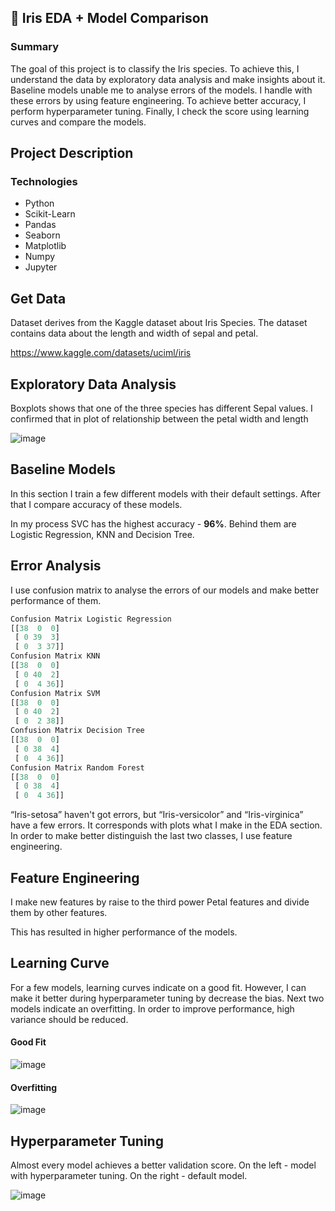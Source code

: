 ## 🌺 Iris EDA + Model Comparison
### Summary
The goal of this project is to classify the Iris species. To achieve this, I understand the data by exploratory data analysis and make insights about it. Baseline models unable me to analyse errors of the models. I handle with these errors by using feature engineering. To achieve better accuracy, I perform hyperparameter tuning. Finally, I check the score using learning curves and compare the models.
## Project Description
### Technologies
* Python
* Scikit-Learn
* Pandas
* Seaborn
* Matplotlib
* Numpy
* Jupyter
## Get Data
Dataset derives from the Kaggle dataset about Iris Species.
The dataset contains data about the length and width of sepal and petal.

https://www.kaggle.com/datasets/uciml/iris

## Exploratory Data Analysis
Boxplots shows that one of the three species has different Sepal values.
I confirmed that in plot of relationship between the petal width and length

![image](https://user-images.githubusercontent.com/61654792/176550340-14404054-0770-4f0f-9d39-63596ba66956.png)

## Baseline Models
In this section I train a few different models with their default settings. After that I compare accuracy of these models.

In my process SVC has the highest accuracy - **96%**. Behind them are Logistic Regression, KNN and Decision Tree.

## Error Analysis
I use confusion matrix to analyse the errors of our models and make better performance of them.

```python
Confusion Matrix Logistic Regression 
[[38  0  0]
 [ 0 39  3]
 [ 0  3 37]]
Confusion Matrix KNN 
[[38  0  0]
 [ 0 40  2]
 [ 0  4 36]]
Confusion Matrix SVM 
[[38  0  0]
 [ 0 40  2]
 [ 0  2 38]]
Confusion Matrix Decision Tree 
[[38  0  0]
 [ 0 38  4]
 [ 0  4 36]]
Confusion Matrix Random Forest 
[[38  0  0]
 [ 0 38  4]
 [ 0  4 36]]
 ```
“Iris-setosa” haven't got errors, but “Iris-versicolor” and “Iris-virginica” have a few errors. It corresponds with plots what I make in the EDA section. In order to make better distinguish the last two classes, I use feature engineering.

## Feature Engineering
I make new features by raise to the third power Petal features and divide them by other features.

This has resulted in higher performance of the models.

## Learning Curve
For a few models, learning curves indicate on a good fit. However, I can make it better during hyperparameter tuning by decrease the bias.
Next two models indicate an overfitting. In order to improve performance, high variance should be reduced.
#### Good Fit
![image](https://user-images.githubusercontent.com/61654792/176553594-3a302ab5-3b3e-4bbe-a227-59a6f487c730.png)

#### Overfitting
![image](https://user-images.githubusercontent.com/61654792/176553631-3e9ef87b-8ada-4081-b08b-d2ccb94bf1b6.png)


## Hyperparameter Tuning

Almost every model achieves a better validation score.
On the left - model with hyperparameter tuning.
On the right - default model.

![image](https://user-images.githubusercontent.com/61654792/176554958-16cabaf3-b718-4032-81ec-a32b83c1dca1.png)

